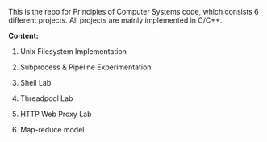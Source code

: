 This is the repo for Principles of Computer Systems code, which consists 6 different projects. All projects are mainly implemented in C/C++.

**Content:**

1. Unix Filesystem Implementation

2. Subprocess & Pipeline Experimentation

3. Shell Lab

4. Threadpool Lab

5. HTTP Web Proxy Lab

6. Map-reduce model 

